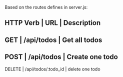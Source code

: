 Based on the routes defines in server.js:

HTTP Verb |   URL               | Description
---------------------------------------------------
GET       | /api/todos          | Get all todos
---------------------------------------------------
POST      | /api/todos          | Create one todo
---------------------------------------------------
DELETE    | /api/todos/:todo_id |  delete one todo